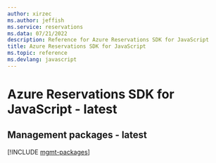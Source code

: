 ```yaml
---
author: xirzec
ms.author: jeffish
ms.service: reservations
ms.data: 07/21/2022
description: Reference for Azure Reservations SDK for JavaScript
title: Azure Reservations SDK for JavaScript
ms.topic: reference
ms.devlang: javascript
---
```

# Azure Reservations SDK for JavaScript - latest

## Management packages - latest
[!INCLUDE [mgmt-packages](reservations-mgmt-index.md)]